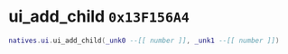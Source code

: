 # ui_add_child `0x13F156A4`

```lua
natives.ui.ui_add_child(_unk0 --[[ number ]], _unk1 --[[ number ]])
```